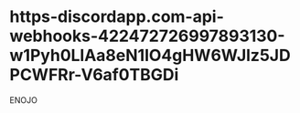 # https-discordapp.com-api-webhooks-422472726997893130-w1Pyh0LlAa8eN1lO4gHW6WJlz5JDPCWFRr-V6af0TBGDi
ENOJO
